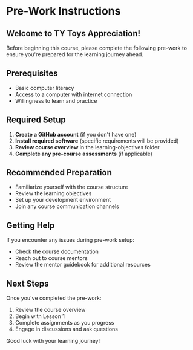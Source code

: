 # Pre-Work Instructions

## Welcome to TY Toys Appreciation!

Before beginning this course, please complete the following pre-work to ensure you're prepared for the learning journey ahead.

## Prerequisites

- Basic computer literacy
- Access to a computer with internet connection
- Willingness to learn and practice

## Required Setup

1. **Create a GitHub account** (if you don't have one)
2. **Install required software** (specific requirements will be provided)
3. **Review course overview** in the learning-objectives folder
4. **Complete any pre-course assessments** (if applicable)

## Recommended Preparation

- Familiarize yourself with the course structure
- Review the learning objectives
- Set up your development environment
- Join any course communication channels

## Getting Help

If you encounter any issues during pre-work setup:
- Check the course documentation
- Reach out to course mentors
- Review the mentor guidebook for additional resources

## Next Steps

Once you've completed the pre-work:
1. Review the course overview
2. Begin with Lesson 1
3. Complete assignments as you progress
4. Engage in discussions and ask questions

Good luck with your learning journey!